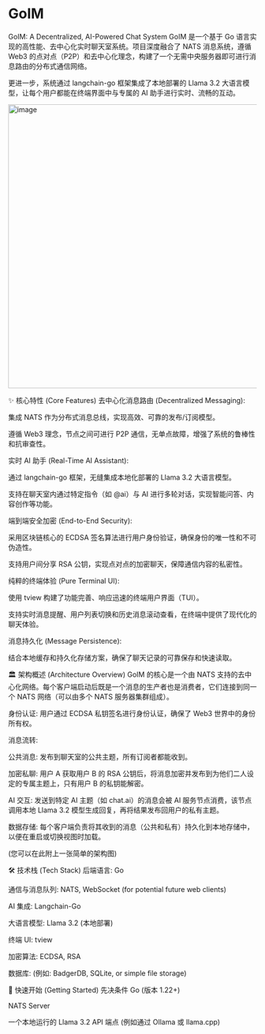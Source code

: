 # GoIM
GoIM: A Decentralized, AI-Powered Chat System
GoIM 是一个基于 Go 语言实现的高性能、去中心化实时聊天室系统。项目深度融合了 NATS 消息系统，遵循 Web3 的点对点（P2P）和去中心化理念，构建了一个无需中央服务器即可进行消息路由的分布式通信网络。

更进一步，系统通过 langchain-go 框架集成了本地部署的 Llama 3.2 大语言模型，让每个用户都能在终端界面中与专属的 AI 助手进行实时、流畅的互动。

<img width="1064" height="576" alt="image" src="https://github.com/user-attachments/assets/dcee2e63-b4f8-4557-a411-ae8f392b86a2" />


✨ 核心特性 (Core Features)
去中心化消息路由 (Decentralized Messaging):

集成 NATS 作为分布式消息总线，实现高效、可靠的发布/订阅模型。

遵循 Web3 理念，节点之间可进行 P2P 通信，无单点故障，增强了系统的鲁棒性和抗审查性。

实时 AI 助手 (Real-Time AI Assistant):

通过 langchain-go 框架，无缝集成本地化部署的 Llama 3.2 大语言模型。

支持在聊天室内通过特定指令（如 @ai）与 AI 进行多轮对话，实现智能问答、内容创作等功能。

端到端安全加密 (End-to-End Security):

采用区块链核心的 ECDSA 签名算法进行用户身份验证，确保身份的唯一性和不可伪造性。

支持用户间分享 RSA 公钥，实现点对点的加密聊天，保障通信内容的私密性。

纯粹的终端体验 (Pure Terminal UI):

使用 tview 构建了功能完善、响应迅速的终端用户界面（TUI）。

支持实时消息提醒、用户列表切换和历史消息滚动查看，在终端中提供了现代化的聊天体验。

消息持久化 (Message Persistence):

结合本地缓存和持久化存储方案，确保了聊天记录的可靠保存和快速读取。

🏛️ 架构概述 (Architecture Overview)
GoIM 的核心是一个由 NATS 支持的去中心化网络。每个客户端启动后既是一个消息的生产者也是消费者，它们连接到同一个 NATS 网络（可以由多个 NATS 服务器集群组成）。

身份认证: 用户通过 ECDSA 私钥签名进行身份认证，确保了 Web3 世界中的身份所有权。

消息流转:

公共消息: 发布到聊天室的公共主题，所有订阅者都能收到。

加密私聊: 用户 A 获取用户 B 的 RSA 公钥后，将消息加密并发布到为他们二人设定的专属主题上，只有用户 B 的私钥能解密。

AI 交互: 发送到特定 AI 主题（如 chat.ai）的消息会被 AI 服务节点消费，该节点调用本地 Llama 3.2 模型生成回复，再将结果发布回用户的私有主题。

数据存储: 每个客户端负责将其收到的消息（公共和私有）持久化到本地存储中，以便在重启或切换视图时加载。

(您可以在此附上一张简单的架构图)

🛠️ 技术栈 (Tech Stack)
后端语言: Go

通信与消息队列: NATS, WebSocket (for potential future web clients)

AI 集成: Langchain-Go

大语言模型: Llama 3.2 (本地部署)

终端 UI: tview

加密算法: ECDSA, RSA

数据库: (例如: BadgerDB, SQLite, or simple file storage)

🚀 快速开始 (Getting Started)
先决条件
Go (版本 1.22+)

NATS Server

一个本地运行的 Llama 3.2 API 端点 (例如通过 Ollama 或 llama.cpp)
